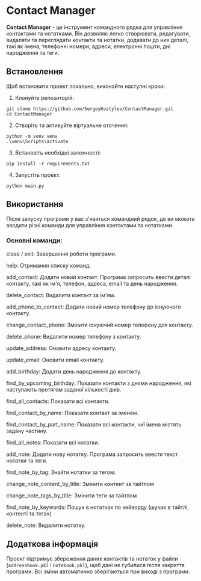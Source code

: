 # Contact Manager

**Contact Manager** - це інструмент командного рядка для управління контактами та нотатками. Він дозволяє легко створювати, редагувати, видаляти та переглядати контакти та нотатки, додавати до них деталі, такі як імена, телефонні номери, адреси, електронні пошти, дні народження та теги.

## Встановлення

Щоб встановити проект локально, виконайте наступні кроки:
1. Клонуйте репозиторій:
```
git clone https://github.com/SergeyKostylev/ContactManager.git
cd ContactManager
```
2. Створіть та активуйте віртуальне оточення:
```
python -m venv venv
.\venv\Scripts\activate
```
3. Встановіть необхідні залежності:
```
pip install -r requirements.txt
```
4. Запустіть проект:
```
python main.py
```

## Використання

Після запуску програми у вас з'явиться командний рядок, де ви можете вводити різні команди для управління контактами та нотатками.

### Основні команди:

close / exit: Завершення роботи програми.

help: Отримання списку команд.

add_contact: Додати новий контакт. Програма запросить ввести деталі контакту, такі як ім'я, телефон, адреса, email та день народження.

delete_contact: Видалити контакт за ім'ям.

add_phone_to_contact: Додати новий номер телефону до існуючого контакту.

change_contact_phone: Змінити існуючий номер телефону для контакту.

delete_phone: Видалити номер телефону з контакту.

update_address: Оновити адресу контакту.

update_email: Оновити email контакту.

add_birthday: Додати день народження до контакту.

find_by_upcoming_birthday: Показати контакти з днями народження, які наступають протягом заданої кількості днів.

find_all_contacts: Показати всі контакти.

find_contact_by_name: Показати контакт за іменем.

find_contact_by_part_name: Показати всі контакти, чиї імена містять задану частину.

find_all_notes: Показати всі нотатки.

add_note: Додати нову нотатку. Програма запросить ввести текст нотатки та теги.

find_note_by_tag: Знайти нотатки за тегом.

change_note_content_by_title: Змінити контент за тайтлом

change_note_tags_by_title: Змінити теги за тайтлом

find_note_by_keywords: Пошук в нотатках по кейворду (шукає в тайтлі, контенті та тегах)

delete_note: Видалити нотатку.

## Додаткова інформація

Проект підтримує збереження даних контактів та нотаток у файли (`addressbook.pkl` і `notebook.pkl`), щоб дані не губилися після закриття програми. Всі зміни автоматично зберігаються при виході з програми.